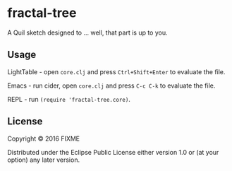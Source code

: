 # fractal-tree

A Quil sketch designed to ... well, that part is up to you.

## Usage

LightTable - open `core.clj` and press `Ctrl+Shift+Enter` to evaluate the file.

Emacs - run cider, open `core.clj` and press `C-c C-k` to evaluate the file.

REPL - run `(require 'fractal-tree.core)`.

## License

Copyright © 2016 FIXME

Distributed under the Eclipse Public License either version 1.0 or (at
your option) any later version.
